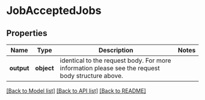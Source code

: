 # JobAcceptedJobs

## Properties
Name | Type | Description | Notes
------------ | ------------- | ------------- | -------------
**output** | **object** | identical to the request body. For more information please see the request body structure above. | 

[[Back to Model list]](../README.md#documentation-for-models) [[Back to API list]](../README.md#documentation-for-api-endpoints) [[Back to README]](../README.md)


